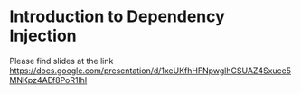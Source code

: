 # Introduction to Dependency Injection
Please find slides at the link https://docs.google.com/presentation/d/1xeUKfhHFNpwglhCSUAZ4Sxuce5MNKpz4AEf8PoR1lhI
